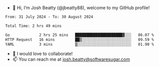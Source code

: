 - 👋 Hi, I’m Josh Beatty (@jbeatty88), welcome to my GitHub profile!

<!--START_SECTION:waka-->

```txt
From: 31 July 2024 - To: 30 August 2024

Total Time: 2 hrs 49 mins

Go             2 hrs 25 mins   █████████████████████▓░░░   86.07 %
HTTP Request   16 mins         ██▒░░░░░░░░░░░░░░░░░░░░░░   09.59 %
YAML           3 mins          ▒░░░░░░░░░░░░░░░░░░░░░░░░   01.90 %
```

<!--END_SECTION:waka-->

- 💞️ I would love to collaborate!
- 📫 You can reach me at josh.beatty@softwaresugar.com

<!---
jbeatty88/jbeatty88 is a ✨ special ✨ repository because its `README.md` (this file) appears on your GitHub profile.
You can click the Preview link to take a look at your changes.
--->
